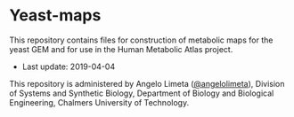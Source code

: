 # Yeast-maps
This repository contains files for construction of metabolic maps for the yeast GEM and for use in the Human Metabolic Atlas project.

* Last update: 2019-04-04

This repository is administered by Angelo Limeta ([@angelolimeta](https://github.com/angelolimeta)), Division of Systems and Synthetic Biology, Department of Biology and Biological Engineering, Chalmers University of Technology.

